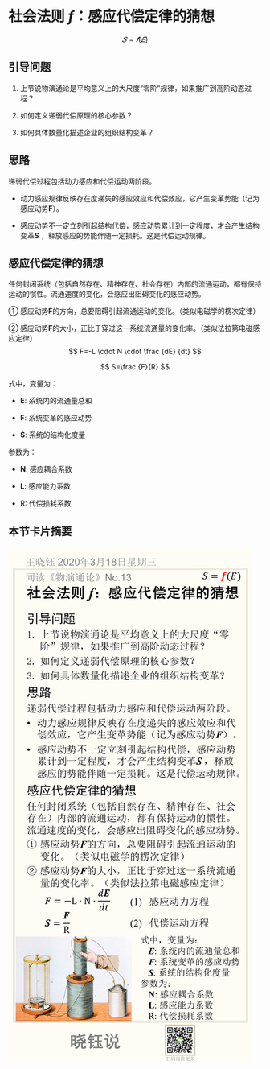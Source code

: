 # 社会法则 *f*：感应代偿定律的猜想

$$
𝑆=𝒇(𝐸)
$$

## 引导问题

1. 上节说物演通论是平均意义上的大尺度“零阶”规律，如果推广到高阶动态过程？

2. 如何定义递弱代偿原理的核心参数？

3. 如何具体数量化描述企业的组织结构变革？

## 思路

递弱代偿过程包括动力感应和代偿运动两阶段。

- 动力感应规律反映存在度递失的感应效应和代偿效应，它产生变革势能（记为感应动势**F**）。

- 感应动势不一定立刻引起结构代偿，感应动势累计到一定程度，才会产生结构变革**S** ，释放感应的势能伴随一定损耗。这是代偿运动规律。

## 感应代偿定律的猜想

任何封闭系统（包括自然存在、精神存在、社会存在）内部的流通运动，都有保持运动的惯性。流通速度的变化，会感应出阻碍变化的感应动势。

① 感应动势**F**的方向，总要阻碍引起流通运动的变化。（类似电磁学的楞次定律）

② 感应动势**F**的大小，正比于穿过这一系统流通量的变化率。（类似法拉第电磁感应定律）
$$
F=-L \cdot N \cdot \frac {dE} {dt}
$$

$$
S=\frac {F}{R}
$$

式中，变量为：

- **E**: 系统内的流通量总和

- **F**: 系统变革的感应动势

- **S**: 系统的结构化度量

参数为：

- **N**: 感应耦合系数

- **L**: 感应能力系数

- R: 代偿损耗系数

## 本节卡片摘要

![No.13](No.13/No.13.png)